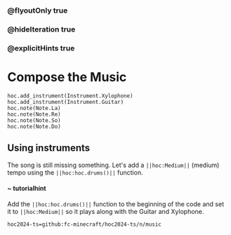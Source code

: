 ### @flyoutOnly true
### @hideIteration true
### @explicitHints true

# Compose the Music

```python-template
hoc.add_instrument(Instrument.Xylophone)
hoc.add_instrument(Instrument.Guitar)
hoc.note(Note.La)
hoc.note(Note.Re)
hoc.note(Note.So)
hoc.note(Note.Do)
```

## Using instruments
The song is still missing something. Let's add a ``||hoc:Medium||`` (medium) tempo using the ``||hoc:hoc.drums()||`` function.

#### ~ tutorialhint
Add the ``||hoc:hoc.drums()||`` function to the beginning of the code and set it to ``||hoc:Medium||`` so it plays along with the Guitar and Xylophone.


```package
hoc2024-ts=github:fc-minecraft/hoc2024-ts/n/music
```